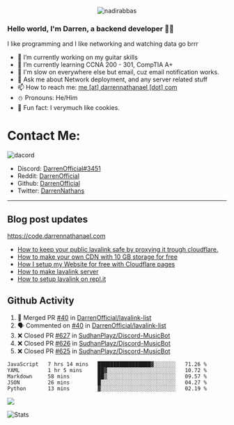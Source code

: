 <p align="center"> <img src="https://komarev.com/ghpvc/?username=DarrenOfficial&label=Profile%20views&color=0e75b6&style=flat" alt="nadirabbas" /> </p>

### Hello world, I'm Darren, a backend developer 👨‍💻
I like programming and I like networking and watching data go brrr



- 🔭 I’m currently working on my guitar skills
- 🌴 I’m currently learning CCNA 200 - 301, CompTIA A+ 
- 🚀 I'm slow on everywhere else but email, cuz email notification works.
- 💬 Ask me about Network deployment, and any server related stuff 
- 📫 How to reach me: [me [at] darrennathanael [dot] com](mailto:me@darrennathanael.com) 
- ⛄️ Pronouns: He/Him 
- 🍪 Fun fact: I verymuch like cookies. 


# Contact Me:

![dacord](https://discord.c99.nl/widget/theme-4/508296903960821771.png)

- Discord: [DarrenOfficial#3451](https://discord.com/users/508296903960821771)
- Reddit: [DarrenOfficial](https://reddit.com/u/DarrenOfficiallol)
- Github: [DarrenOfficial](https://github.com/DarrenOfficial)
- Twitter: [DarrenNathans](https://twitter.com/DarrenNathans)


---
## Blog post updates
https://code.darrennathanael.com
<!-- BLOG-POST-LIST:START -->
- [How to keep your public lavalink safe by proxying it trough cloudflare.](https://code.darrennathanael.com/how-to-keep-your-public-lavalink-safe-by-proxying-it-trough-cloudflare)
- [How to make your own CDN with 10 GB storage for free](https://code.darrennathanael.com/how-to-make-your-own-cdn-with-10-gb-storage-for-free)
- [How I setup my Website for free with Cloudflare pages](https://code.darrennathanael.com/how-i-setup-my-website-for-free-with-cloudflare-pages)
- [How to make lavalink server](https://code.darrennathanael.com/how-to-lavalink)
- [How to setup lavalink on repl.it](https://code.darrennathanael.com/how-to-setup-lavalink-on-replit)
<!-- BLOG-POST-LIST:END -->


## Github Activity
<!--START_SECTION:activity-->
1. 🎉 Merged PR [#40](https://github.com/DarrenOfficial/lavalink-list/pull/40) in [DarrenOfficial/lavalink-list](https://github.com/DarrenOfficial/lavalink-list)
2. 🗣 Commented on [#40](https://github.com/DarrenOfficial/lavalink-list/issues/40) in [DarrenOfficial/lavalink-list](https://github.com/DarrenOfficial/lavalink-list)
3. ❌ Closed PR [#627](https://github.com/SudhanPlayz/Discord-MusicBot/pull/627) in [SudhanPlayz/Discord-MusicBot](https://github.com/SudhanPlayz/Discord-MusicBot)
4. ❌ Closed PR [#626](https://github.com/SudhanPlayz/Discord-MusicBot/pull/626) in [SudhanPlayz/Discord-MusicBot](https://github.com/SudhanPlayz/Discord-MusicBot)
5. ❌ Closed PR [#625](https://github.com/SudhanPlayz/Discord-MusicBot/pull/625) in [SudhanPlayz/Discord-MusicBot](https://github.com/SudhanPlayz/Discord-MusicBot)
<!--END_SECTION:activity-->


<!--START_SECTION:waka-->
```text
JavaScript   7 hrs 14 mins   █████████████████▓░░░░░░░   71.26 % 
YAML         1 hr 5 mins     ██▓░░░░░░░░░░░░░░░░░░░░░░   10.72 % 
Markdown     58 mins         ██▒░░░░░░░░░░░░░░░░░░░░░░   09.57 % 
JSON         26 mins         █░░░░░░░░░░░░░░░░░░░░░░░░   04.27 % 
Python       13 mins         ▓░░░░░░░░░░░░░░░░░░░░░░░░   02.19 % 
```
<!--END_SECTION:waka-->

<img src="https://activity-graph.herokuapp.com/graph?username=DarrenOfficial&bg_color=202020&color=ffffff&line=4f8cc9&point=ffffff&area=true&hide_border=true"/>

![Stats](https://github-readme-stats.vercel.app/api?username=DarrenOfficial&layout=compact&hide_border=true&hide_title=true&count_private=true&include_all_commits=true&show_icons=true&bg_color=00000000&text_color=c3c6ce&icon_color=4e64f7)

